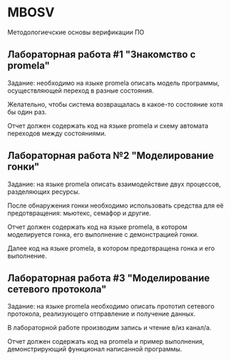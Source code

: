 # MBOSV
Методологиечские основы верификации ПО

## Лабораторная работа #1 "Знакомство с promela"
Задание: необходимо на языке promela описать модель программы, осуществляющей переход в разные состояния. 

Желательно, чтобы система возвращалась в какое-то состояние хотя бы один раз.

Отчет должен содержать код на языке promela и схему автомата переходов между состояниями.

## Лабораторная работа №2 "Моделирование гонки"
Задание: на языке promela описать взаимодействие двух процессов, разделяющих ресурсы. 

После обнаружения гонки необходимо использовать средства для её предотвращения: мьютекс, семафор и другие.

Отчет должен содержать код на языке promela, в котором  моделируется гонка, его выполнение с демонстрацией гонки. 

Далее код на языке promela, в котором предотвращена гонка и его выполнение.

## Лабораторная работа #3 "Моделирование сетевого протокола"
Задание: на языке promela необходимо описать прототип сетевого протокола, реализующего отправление и получение данных. 

В лабораторной работе производим запись и чтение в/из канал/а.

Отчет должен содержать код на promela и пример выполнения, демонстрирующий функционал написанной программы.